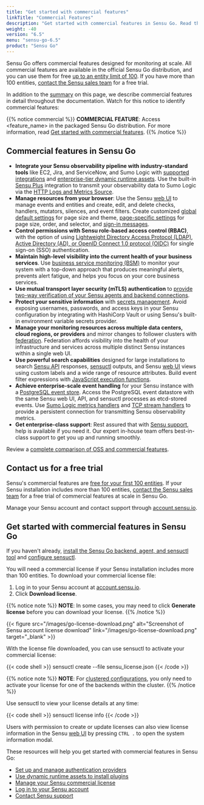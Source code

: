 ```yaml
---
title: "Get started with commercial features"
linkTitle: "Commercial Features"
description: "Get started with commercial features in Sensu Go. Read this guide to learn about the latest commercial features. Contact our sales team for a free trial."
weight: -40
version: "6.5"
menu: "sensu-go-6.5"
product: "Sensu Go"
---
```


Sensu Go offers commercial features designed for monitoring at scale.
All commercial features are available in the official Sensu Go distribution, and you can use them for free [up to an entity limit of 100][7].
If you have more than 100 entities, [contact the Sensu sales team][1] for a free trial.

In addition to the [summary][25] on this page, we describe commercial features in detail throughout the documentation.
Watch for this notice to identify commercial features:

{{% notice commercial %}}
**COMMERCIAL FEATURE**: Access <feature_name> in the packaged Sensu Go distribution.
For more information, read [Get started with commercial features](../commercial/).
{{% /notice %}}

## Commercial features in Sensu Go

- **Integrate your Sensu observability pipeline with industry-standard tools** like EC2, Jira, and ServiceNow, and Sumo Logic with [supported integrations][24] and [enterprise-tier dynamic runtime assets][11].
Use the built-in [Sensu Plus][30] integration to transmit your observability data to Sumo Logic via the [HTTP Logs and Metrics Source][29].
- **Manage resources from your browser**: Use the Sensu [web UI][8] to manage events and entities and create, edit, and delete checks, handlers, mutators, silences, and event filters.
Create customized [global default settings][26] for page size and theme, [page-specific settings][27] for page size, order, and selector, and [sign-in messages][28].
- **Control permissions with Sensu role-based access control (RBAC)**, with the option of using [Lightweight Directory Access Protocol (LDAP), Active Directory (AD), or OpenID Connect 1.0 protocol (OIDC)][9] for single sign-on (SSO) authentication.
- **Maintain high-level visibility into the current health of your business services**.
Use [business service monitoring (BSM)][23] to monitor your system with a top-down approach that produces meaningful alerts, prevents alert fatigue, and helps you focus on your core business services.
- **Use mutual transport layer security (mTLS) authentication** to [provide two-way verification of your Sensu agents and backend connections][21].
- **Protect your sensitive information** with [secrets management][22].
Avoid exposing usernames, passwords, and access keys in your Sensu configuration by integrating with HashiCorp Vault or using Sensu's built-in environment variable secrets provider.
- **Manage your monitoring resources across multiple data centers, cloud regions, or providers** and mirror changes to follower clusters with [federation][20].
Federation affords visibility into the health of your infrastructure and services across multiple distinct Sensu instances within a single web UI.
- **Use powerful search capabilities** designed for large installations to search [Sensu API][4] responses, [sensuctl][5] outputs, and Sensu [web UI][6] views using custom labels and a wide range of resource attributes.
Build event filter expressions with [JavaScript execution functions][19].
- **Achieve enterprise-scale event handling** for your Sensu instance with a [PostgreSQL event store][12].
Access the PostgreSQL event datastore with the same Sensu web UI, API, and sensuctl processes as etcd-stored events.
Use [Sumo Logic metrics handlers][31] and [TCP stream handlers][32] to provide a persistent connection for transmitting Sensu observability metrics.
- **Get enterprise-class support**: Rest assured that with [Sensu support][13], help is available if you need it.
Our expert in-house team offers best-in-class support to get you up and running smoothly.

Review a [complete comparison of OSS and commercial features][3].

## Contact us for a free trial

Sensu's commercial features are [free for your first 100 entities][7].
If your Sensu installation includes more than 100 entities, [contact the Sensu sales team][1] for a free trial of commercial features at scale in Sensu Go.

Manage your Sensu account and contact support through [account.sensu.io][2].

## Get started with commercial features in Sensu Go

If you haven't already, [install the Sensu Go backend, agent, and sensuctl tool][15] and [configure sensuctl][16].

You will need a commercial license if your Sensu installation includes more than 100 entities.
To download your commercial license file:

1. Log in to your Sensu account at [account.sensu.io][2].
2. Click **Download license**.

{{% notice note %}}
**NOTE**: In some cases, you may need to click **Generate license** before you can download your license.
{{% /notice %}}

{{< figure src="/images/go-license-download.png" alt="Screenshot of Sensu account license download" link="/images/go-license-download.png" target="_blank" >}}

With the license file downloaded, you can use sensuctl to activate your commercial license:

{{< code shell >}}
sensuctl create --file sensu_license.json
{{< /code >}}

{{% notice note %}}
**NOTE**: For [clustered configurations](../operations/deploy-sensu/cluster-sensu), you only need to activate your license for one of the backends within the cluster.
{{% /notice %}}

Use sensuctl to view your license details at any time:

{{< code shell >}}
sensuctl license info
{{< /code >}}

Users with permission to create or update licenses can also view license information in the Sensu [web UI][8] by pressing `CTRL .` to open the system information modal.

These resources will help you get started with commercial features in Sensu Go:

- [Set up and manage authentication providers][9]
- [Use dynamic runtime assets to install plugins][17]
- [Manage your Sensu commercial license][18]
- [Log in to your Sensu account][2]
- [Contact Sensu support][14]


[1]: https://sensu.io/contact?subject=contact-sales/
[2]: https://account.sensu.io/
[3]: https://sensu.io/features/compare
[4]: ../api/#response-filtering
[5]: ../sensuctl/filter-responses/
[6]: ../web-ui/search/
[7]: https://sensu.io/blog/one-year-of-sensu-go/
[8]: ../web-ui/
[9]: ../operations/control-access/sso/
[10]: ../observability-pipeline/observe-schedule/backend#event-logging
[11]: https://bonsai.sensu.io/assets?tiers%5B%5D=4/
[12]: ../operations/deploy-sensu/datastore#scale-event-storage
[13]: https://sensu.io/support/
[14]: https://account.sensu.io/support/
[15]: ../operations/deploy-sensu/install-sensu/
[16]: ../sensuctl/#first-time-setup-and-authentication
[17]: ../plugins/use-assets-to-install-plugins/
[18]: ../operations/maintain-sensu/license/
[19]: ../observability-pipeline/observe-filter/filters#build-event-filter-expressions-with-javascript-execution-functions
[20]: ../operations/deploy-sensu/use-federation/	
[21]: ../operations/deploy-sensu/secure-sensu/#optional-configure-sensu-agent-mtls-authentication
[22]: ../operations/manage-secrets/secrets-management/
[23]: ../observability-pipeline/observe-schedule/business-service-monitoring/
[24]: ../plugins/supported-integrations/
[25]: #commercial-features-in-sensu-go
[26]: ../web-ui/webconfig-reference/#default-preferences-attributes
[27]: ../web-ui/webconfig-reference/#page-preferences-attributes
[28]: ../web-ui/webconfig-reference/#sign-in-message
[29]: https://help.sumologic.com/03Send-Data/Sources/02Sources-for-Hosted-Collectors/HTTP-Source
[30]: ../sensu-plus/
[31]: ../observability-pipeline/observe-process/sumo-logic-metrics-handlers/
[32]: ../observability-pipeline/observe-process/tcp-stream-handlers/
